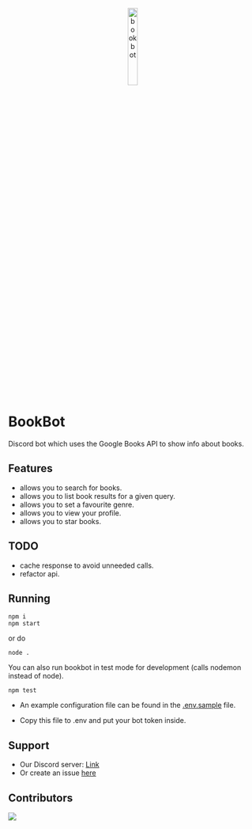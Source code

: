 <p align=center>
	<img src="https://media.discordapp.net/attachments/948141108402225184/948890934840528937/Untitled_design.png" alt=bookbot height=20% width=20%>
</p>

# BookBot

Discord bot which uses the Google Books API to show info about books.

## Features

-   allows you to search for books.
-   allows you to list book results for a given query.
-   allows you to set a favourite genre.
-   allows you to view your profile.
-   allows you to star books.

## TODO

-   cache response to avoid unneeded calls.
-   refactor api.

## Running

```
npm i
npm start
```

or do

```
node .
```

You can also run bookbot in test mode for development (calls nodemon instead of node).

```
npm test
```

-   An example configuration file can be found in the [.env.sample](./.env.sample) file.

-   Copy this file to .env and put your bot token inside.

## Support

-   Our Discord server: [Link](https://discord.gg/zxrrTEDkMg)
-   Or create an issue [here](https://github.com/Idlidev/bookbot/issues/new)

## Contributors

<a href="https://github.com/Idlidev/bookbot/graphs/contributors">
	<img src="https://contrib.rocks/image?repo=Idlidev/bookbot" />
</a>
